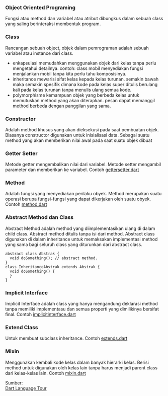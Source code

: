 ### Object Oriented Programing
Fungsi atau method dan variabel atau atribut dibungkus dalam sebuah class yang saling berinteraksi membentuk program.
### Class
Rancangan sebuah object, objek dalam pemrograman adalah sebuah variabel atau instance dari class.
- enkapsulasi memudahkan menggunakan objek dari kelas tanpa perlu mengetahui detailnya. contoh: class mobil menyediakan fungsi menjalankan mobil tanpa kita perlu tahu komposisinya.
- inheritance mewarisi sifat kelas kepada kelas turunan. semakin bawah maka semakin spesifik dimana kode pada kelas super ditulis berulang kali pada kelas turunan tanpa menulis ulang semua kode.
- polymorphisme kemampuan objek yang berbeda kelas untuk memutuskan method yang akan diterapkan. pesan dapat memanggil method berbeda dengan panggilan yang sama.
### Constructor 
Adalah method khusus yang akan dieksekusi pada saat pembuatan objek. 
Biasanya constructor digunakan untuk inisialisasi data. 
Sebagai suatu method yang akan memberikan nilai awal pada saat suatu objek dibuat
### Getter Setter
Metode getter mengembalikan nilai dari variabel. 
Metode setter mengambil parameter dan memberikan ke variabel. 
Contoh [gettersetter.dart](https://github.com/Fourthten/praxis-academy/blob/master/novice/01-03/latihan/gettersetter.dart)
### Method
Adalah fungsi yang menyediakan perilaku obyek. Method merupakan suatu operasi berupa fungsi-fungsi yang dapat dikerjakan oleh suatu obyek.
Contoh [method.dart](https://github.com/Fourthten/praxis-academy/blob/master/novice/01-03/latihan/method.dart)
### Abstract Method dan Class
Abstract Method adalah method yang diimplementasikan ulang di dalam child class. 
Abstract method ditulis tanpa isi dari method. 
Abstract class digunakan di dalam inheritance untuk memaksakan implementasi method yang sama bagi seluruh class yang diturunkan dari abstract class. 
```
abstract class Abstrak {
  void doSomething(); // abstract method.
}
class InheritanceAbstrak extends Abstrak {
  void doSomething() {
  }
}
```
### Implicit Interface
Implicit Interface adalah class yang hanya mengandung deklarasi method tanpa memiliki implementasu dan semua properti yang dimilikinya bersifat final. 
Contoh [implicitinterface.dart](https://github.com/Fourthten/praxis-academy/blob/master/novice/01-03/latihan/implicitinterface.dart)
### Extend Class
Untuk membuat subclass inheritance. Contoh [extends.dart](https://github.com/Fourthten/praxis-academy/blob/master/novice/01-03/latihan/extends.dart)
### Mixin
Menggunakan kembali kode kelas dalam banyak hierarki kelas. 
Berisi method untuk digunakan oleh kelas lain tanpa harus menjadi parent class dari kelas-kelas lain. 
Contoh [mixin.dart](https://github.com/Fourthten/praxis-academy/blob/master/novice/01-03/latihan/mixin.dart)

Sumber:\
[Dart Language Tour](https://dart.dev/guides/language/language-tour#adding-features-to-a-class-mixins)
